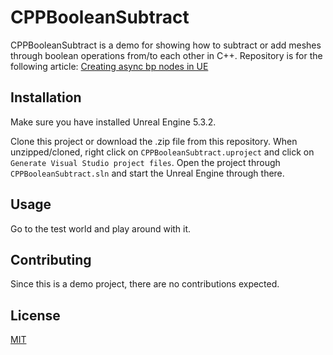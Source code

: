 # CPPBooleanSubtract

CPPBooleanSubtract is a demo for showing how to subtract or add meshes through boolean operations from/to each other in C++.
Repository is for the following article: [Creating async bp nodes in UE](https://blog.bramreuling.com/posts/Creating-async-blueprint-nodes-in-Unreal-Engine/)

## Installation

Make sure you have installed Unreal Engine 5.3.2.

Clone this project or download the .zip file from this repository.
When unzipped/cloned, right click on `CPPBooleanSubtract.uproject` and click on `Generate Visual Studio project files`.
Open the project through `CPPBooleanSubtract.sln` and start the Unreal Engine through there.

## Usage

Go to the test world and play around with it.

## Contributing

Since this is a demo project, there are no contributions expected.

## License

[MIT](https://choosealicense.com/licenses/mit/)